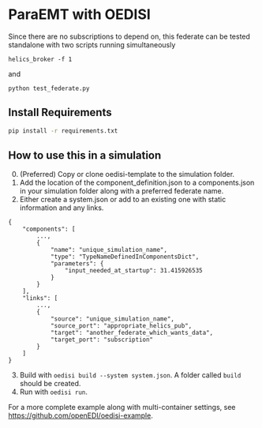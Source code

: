 # ParaEMT with OEDISI

Since there are no subscriptions to depend on, this federate
can be tested standalone with two scripts running simultaneously

```
helics_broker -f 1
```

and

```
python test_federate.py
```

## Install Requirements

```bash
pip install -r requirements.txt
```

## How to use this in a simulation

0. (Preferred) Copy or clone oedisi-template to the simulation folder.
1. Add the location of the component_definition.json to a components.json in your simulation
   folder along with a preferred federate name.
2. Either create a system.json or add to an existing one with static information and any links.

```
{
    "components": [
        ...,
        {
            "name": "unique_simulation_name",
            "type": "TypeNameDefinedInComponentsDict",
            "parameters": {
                "input_needed_at_startup": 31.415926535
            }
        }
    ],
    "links": [
        ...,
        {
            "source": "unique_simulation_name",
            "source_port": "appropriate_helics_pub",
            "target": "another_federate_which_wants_data",
            "target_port": "subscription"
        }
    ]
}
```
3. Build with `oedisi build --system system.json`. A folder called `build`
should be created.
4. Run with `oedisi run`.

For a more complete example along with multi-container settings, see https://github.com/openEDI/oedisi-example.
